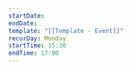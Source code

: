 ```yaml
---
startDate: 
endDate: 
template: "[[Template - Event]]"
recurDay: Monday
startTime: 15:30
endTime: 17:00
---
```

